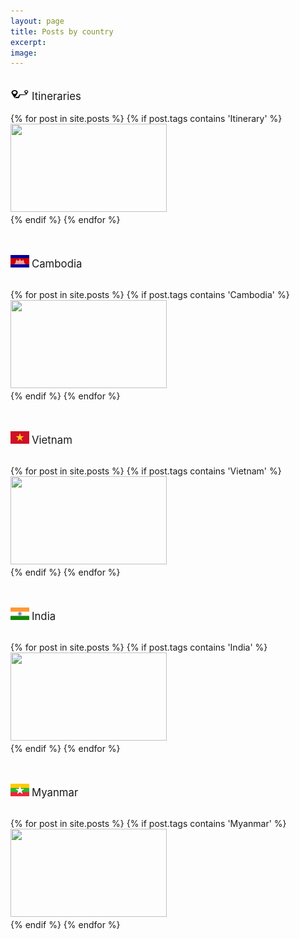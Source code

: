 ```yaml
---
layout: page
title: Posts by country
excerpt:
image:
---
```

<div id="main" role="main" ><br>
<img src="../images/flags/itinerary.png"/> <big>Itineraries</big><br><br>
<div>
{% for post in site.posts %}
	{% if post.tags contains 'Itinerary' %}
		<a href="{{ site.url }}{{ post.url }}">
			<div class="image" data-content="{{post.title}}">
				<img src="../images/{{post.image.feature}}" height="250" width="250" style="height:141px;margin-bottom: 4px"/>
			</div>
		</a>
	{% endif %}
{% endfor %}
</div>
<br><br>

<img src="../images/flags/kh.png"/> <big>Cambodia</big><br><br>
<div>
{% for post in site.posts %}
	{% if post.tags contains 'Cambodia' %}
		<a href="{{ site.url }}{{ post.url }}">
			<div class="image" data-content="{{post.title}}">
				<img src="../images/{{post.image.feature}}" height="250" width="250" style="height:141px;margin-bottom: 4px"/>
			</div>
		</a>
	{% endif %}
{% endfor %}
</div>
<br><br>

<img src="../images/flags/vn.png"/> <big>Vietnam</big><br><br>
<div>
{% for post in site.posts %}
	{% if post.tags contains 'Vietnam' %}
		<a href="{{ site.url }}{{ post.url }}">
			<div class="image" data-content="{{post.title}}">
				<img src="../images/{{post.image.feature}}" height="250" width="250" style="height:141px;margin-bottom: 4px"/>
			</div>
		</a>
	{% endif %}
{% endfor %}
</div>
<br><br>

<img src="../images/flags/in.png"/> <big>India</big><br><br>
<div>
{% for post in site.posts %}
	{% if post.tags contains 'India' %}
		<a href="{{ site.url }}{{ post.url }}">
			<div class="image" data-content="{{post.title}}">
				<img src="../images/{{post.image.feature}}" height="250" width="250" style="height:141px;margin-bottom: 4px"/>
			</div>
		</a>
	{% endif %}
{% endfor %}
</div>
<br><br>

<img src="../images/flags/mm.png"/> <big>Myanmar</big><br><br>
<div>
{% for post in site.posts %}
	{% if post.tags contains 'Myanmar' %}
	<a href="{{ site.url }}{{ post.url }}">
		<div class="image" data-content="{{post.title}}">
			<img src="../images/{{post.image.feature}}" height="250" width="250" style="height:141px;margin-bottom: 4px"/>
		</div>
	</a>
	{% endif %}
{% endfor %}
</div>
</div>